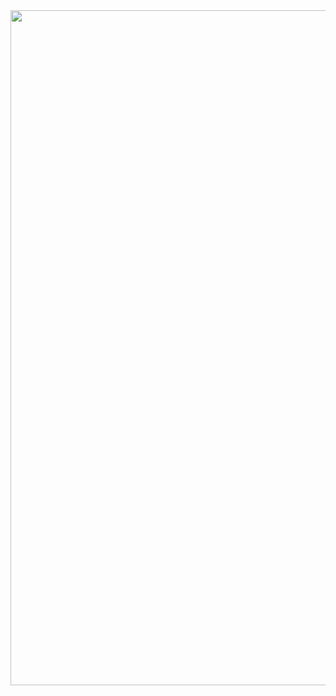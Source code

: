 <!doctype html>
<html>
<head>
<meta charset="utf-8">
<title>invite.gg/pikasquad</title>
</head>

<body>
<img src="https://imgur.com/a/lIx06Yu" width="1920" height="1080" alt=""/>
</body>
</html>
